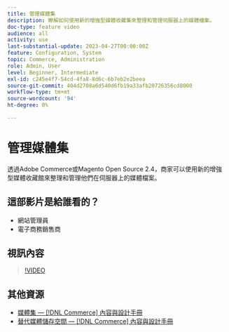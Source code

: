 ```yaml
---
title: 管理媒體集
description: 瞭解如何使用新的增強型媒體收藏集來整理和管理伺服器上的媒體檔案。
doc-type: feature video
audience: all
activity: use
last-substantial-update: 2023-04-27T00:00:00Z
feature: Configuration, System
topic: Commerce, Administration
role: Admin, User
level: Beginner, Intermediate
exl-id: c245e4f7-54cd-4fa8-8d6c-6b7eb2e2beea
source-git-commit: 404d2708a6d540d6fb19a33afb20726356cd8000
workflow-type: tm+mt
source-wordcount: '94'
ht-degree: 0%

---
```


# 管理媒體集

透過Adobe Commerce或Magento Open Source 2.4，商家可以使用新的增強型媒體收藏館來整理和管理他們在伺服器上的媒體檔案。

## 這部影片是給誰看的？

- 網站管理員
- 電子商務銷售商

## 視訊內容

>[!VIDEO](https://video.tv.adobe.com/v/343785?quality=12&learn=on)

## 其他資源

- [媒體集 —  [!DNL Commerce] 內容與設計手冊](https://experienceleague.adobe.com/docs/commerce-admin/content-design/media/gallery/media-gallery.html)
- [替代媒體儲存空間 —  [!DNL Commerce] 內容與設計手冊](https://experienceleague.adobe.com/docs/commerce-admin/content-design/media/storage/media-storage.html)
